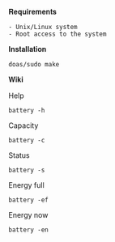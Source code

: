 𝐑𝐞𝐪𝐮𝐢𝐫𝐞𝐦𝐞𝐧𝐭𝐬
```
- Unix/Linux system
- Root access to the system
```

𝐈𝐧𝐬𝐭𝐚𝐥𝐥𝐚𝐭𝐢𝐨𝐧

```
doas/sudo make
```

𝐖𝐢𝐤𝐢

Help
```
battery -h
```
Capacity
```
battery -c
```
Status
```
battery -s
```
Energy full
```
battery -ef
```
Energy now
```
battery -en
```
